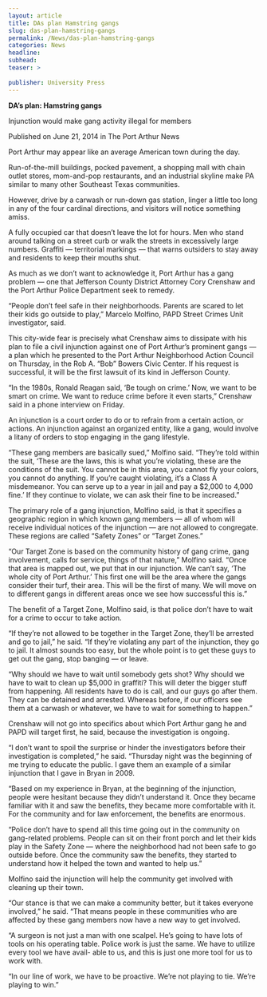```yaml
---
layout: article
title: DAs plan Hamstring gangs
slug: das-plan-hamstring-gangs
permalink: /News/das-plan-hamstring-gangs
categories: News
headline: 
subhead: 
teaser: >
  
publisher: University Press
---
```


__DA’s plan: Hamstring gangs__

Injunction would make gang activity illegal for members

Published on June 21, 2014 in The Port Arthur News

Port Arthur may appear like an average American town during the day\.

Run\-of\-the\-mill buildings, pocked pavement, a shopping mall with chain outlet stores, mom\-and\-pop restaurants, and an industrial skyline make PA similar to many other Southeast Texas communities\.

However, drive by a carwash or run\-down gas station, linger a little too long in any of the four cardinal directions, and visitors will notice something amiss\.

A fully occupied car that doesn’t leave the lot for hours\. Men who stand around talking on a street curb or walk the streets in excessively large numbers\. Graffiti — territorial markings — that warns outsiders to stay away and residents to keep their mouths shut\.

As much as we don’t want to acknowledge it, Port Arthur has a gang problem — one that Jefferson County District Attorney Cory Crenshaw and the Port Arthur Police Department seek to remedy\.

“People don’t feel safe in their neighborhoods\. Parents are scared to let their kids go outside to play,” Marcelo Molfino, PAPD Street Crimes Unit investigator, said\.

This city\-wide fear is precisely what Crenshaw aims to dissipate with his plan to file a civil injunction against one of Port Arthur’s prominent gangs — a plan which he presented to the Port Arthur Neighborhood Action Council on Thursday, in the Rob A\. “Bob” Bowers Civic Center\. If his request is successful, it will be the first lawsuit of its kind in Jefferson County\.

“In the 1980s, Ronald Reagan said, ‘Be tough on crime\.’ Now, we want to be smart on crime\. We want to reduce crime before it even starts,” Crenshaw said in a phone interview on Friday\.

An injunction is a court order to do or to refrain from a certain action, or actions\. An injunction against an organized entity, like a gang, would involve a litany of orders to stop engaging in the gang lifestyle\.

“These gang members are basically sued,” Molfino said\. “They’re told within the suit, ‘These are the laws, this is what you’re violating, these are the conditions of the suit\. You cannot be in this area, you cannot fly your colors, you cannot do anything\. If you’re caught violating, it’s a Class A misdemeanor\. You can serve up to a year in jail and pay a $2,000 to 4,000 fine\.’ If they continue to violate, we can ask their fine to be increased\.”

The primary role of a gang injunction, Molfino said, is that it specifies a geographic region in which known gang members — all of whom will receive individual notices of the injunction — are not allowed to congregate\. These regions are called “Safety Zones” or “Target Zones\.”

“Our Target Zone is based on the community history of gang crime, gang involvement, calls for service, things of that nature,” Molfino said\. “Once that area is mapped out, we put that in our injunction\. We can’t say, ‘The whole city of Port Arthur\.’ This first one will be the area where the gangs consider their turf, their area\. This will be the first of many\. We will move on to different gangs in different areas once we see how successful this is\.”

The benefit of a Target Zone, Molfino said, is that police don’t have to wait for a crime to occur to take action\.

“If they’re not allowed to be together in the Target Zone, they’ll be arrested and go to jail,” he said\. “If they’re violating any part of the injunction, they go to jail\. It almost sounds too easy, but the whole point is to get these guys to get out the gang, stop banging — or leave\.

“Why should we have to wait until somebody gets shot? Why should we have to wait to clean up $5,000 in graffiti? This will deter the bigger stuff from happening\. All residents have to do is call, and our guys go after them\. They can be detained and arrested\. Whereas before, if our officers see them at a carwash or whatever, we have to wait for something to happen\.”

Crenshaw will not go into specifics about which Port Arthur gang he and PAPD will target first, he said, because the investigation is ongoing\.

“I don’t want to spoil the surprise or hinder the investigators before their investigation is completed,” he said\. “Thursday night was the beginning of me trying to educate the public\. I gave them an example of a similar injunction that I gave in Bryan in 2009\.

“Based on my experience in Bryan, at the beginning of the injunction, people were hesitant because they didn’t understand it\. Once they became familiar with it and saw the benefits, they became more comfortable with it\. For the community and for law enforcement, the benefits are enormous\.

“Police don’t have to spend all this time going out in the community on gang\-related problems\. People can sit on their front porch and let their kids play in the Safety Zone — where the neighborhood had not been safe to go outside before\. Once the community saw the benefits, they started to understand how it helped the town and wanted to help us\.”

Molfino said the injunction will help the community get involved with cleaning up their town\.

“Our stance is that we can make a community better, but it takes everyone involved,” he said\. “That means people in these communities who are affected by these gang members now have a new way to get involved\.

“A surgeon is not just a man with one scalpel\. He’s going to have lots of tools on his operating table\. Police work is just the same\. We have to utilize every tool we have avail\- able to us, and this is just one more tool for us to work with\.

“In our line of work, we have to be proactive\. We’re not playing to tie\. We’re playing to win\.”


